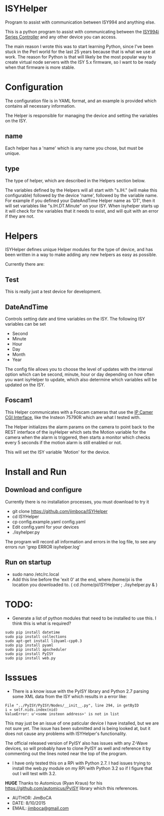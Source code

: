 # ISYHelper
Program to assist with communication between ISY994 and anything else.

This is a python program to assist with communicating between the [ISY994i Series Controller](https://www.universal-devices.com/residential/isy994i-series) and any other
device you can access.

The main reason I wrote this was to start learning Python, since I've been stuck in the Perl world for the last 25 years because that is what we use at work.  The reason for Python is that will likely be the most popular way to create virtual node servers with the ISY 5.x firmware, so I want to be ready when that firmware is more stable.

# Configuration

The configuration file is in YAML format, and an example is provided which contains all necessary information.

The Helper is responsible for managing the device and setting the variables on the ISY.  
## name
Each helper has a 'name' which is any name you chose, but must be unique.
## type
The type of helper, which are described in the Helpers section below.

The variables defined by the Helpers will all start with "s.IH." (will make this configurable) followed by the device 'name', followed by the variable name.  For example if you defined your DateAndTime Helper name as 'DT', then it will set variables like "s.IH.DT.Minute" on your ISY.  When isyhelper starts up it will check for the variables that it needs to exist, and will quit with an error if they are not.

# Helpers

ISYHelper defines unique Helper modules for the type of device, and has been written in a way to make adding any new helpers as easy as possible.

Currently there are:

## Test
This is really just a test device for development.

## DateAndTime
Controls setting date and time variables on the ISY.  The following ISY variables can be set
  * Second
  * Minute
  * Hour
  * Day
  * Month
  * Year

The config file allows you to choose the level of updates with the interval option which can be second, minute, hour or day depending on how often you want isyHelper to update, which also determine which variables will be updated on the ISY.

## Foscam1

This Helper communicates with a Foscam cameras that use the [IP Camer CGI Interface](http://www.foscam.es/descarga/ipcam_cgi_sdk.pdf), like the Insteon 75790R which are what I tested with.

The Helper initializes the alarm params on the camera to point back to the REST interface of the isyHelper which sets the Motion variable for the camera when the alarm is triggered, then starts a monitor which checks every 5 seconds if the motion alarm is still enabled or not.  

This will set the ISY variable 'Motion' for the device.

# Install and Run
## Download and configure
Currently there is no installation processes, you must download to try it
- git clone https://github.com/jimboca/ISYHelper
- cd ISYHelper
- cp config.example.yaml config.yaml
- Edit config.yaml for your devices
- ./isyhelper.py

The program will record all information and errors in the log file, to see any errors run 'grep ERROR isyhelper.log'

## Run on startup
- sudo nano /etc/rc.local
- Add this line before the 'exit 0' at the end, where /home/pi is the location you downloaded to.
( cd /home/pi/ISYHelper ; ./isyhelper.py & )

# TODO:
* Generate a list of python modules that need to be installed to use this.  I think this is what is required?
```
sudo pip install datetime
sudo pip install collections
sudo apt-get install libyaml-cpp0.3
sudo pip install pyaml
sudo pip install apscheduler
sudo pip install PyISY
sudo pip install web.py
```
# Isssues

- There is a know issue with the PyISY library and Python 2.7 parsing some XML data from the ISY which results in a error like:
```
File "../PyISY/PyISY/Nodes/__init__.py", line 294, in getByID
i = self.nids.index(nid)
ValueError: u'<some insteon address>' is not in list
```
This may just be an issue of one paticular device I have installed, but we are not sure yet.  The issue has been submitted and is being looked at, but it does not cause any problems with ISYHelper's functionality.

The official released version of PyISY also has issues with any Z-Wave devices, so will probably have to clone PyISY as well and reference it by commenting out the lines noted near the top of the program. 

- I have only tested this on a RPi with Python 2.7.  I had issues trying to install the web.py module on my RPi with Python 3.2 so if I figure that out I will test with 3.2.



**HUGE** Thanks to Automicus (Ryan Kraus) for his https://github.com/automicus/PyISY library which this references.

- AUTHOR: JimBoCA
- DATE: 8/10/2015
- EMAIL: jimboca@gmail.com
